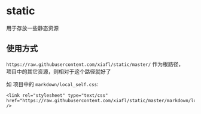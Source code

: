 # static
用于存放一些静态资源

## 使用方式

`https://raw.githubusercontent.com/xiafl/static/master/` 作为根路径，  
项目中的其它资源，则相对于这个路径就好了  
  
如 项目中的 `markdown/local_self.css`:
```
<link rel="stylesheet" type="text/css" href="https://raw.githubusercontent.com/xiafl/static/master/markdown/local_self.css" />
```

